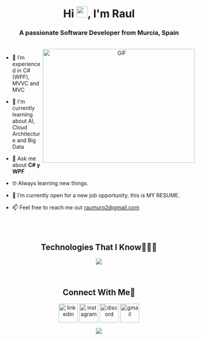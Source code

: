 <h1 align="center">Hi <img src="https://media.giphy.com/media/hvRJCLFzcasrR4ia7z/giphy.gif" width="29px">, I'm Raul
<h3 align="center">A passionate Software Developer from Murcia, Spain</h3>

</br>

<a target="_blank" align="center">
  <img align="right" top="500" height="300" width="400" alt="GIF" src="https://media0.giphy.com/media/v1.Y2lkPTc5MGI3NjExY2R2cDd4bjE5Z2ZpN2M5YXI4YWd6NncycW80aHc0NXloMTBlazZlcyZlcD12MV9pbnRlcm5hbF9naWZfYnlfaWQmY3Q9Zw/USV0ym3bVWQJJmNu3N/giphy.webp">
</a>

- 🔭 I’m experienced in C# (WPF), MVVC and MVC

- 🌱  I'm currently learning about AI, Cloud Architecture and Big Data

- 💬 Ask me about **C# y WPF**

- 🤓 Always learning new things.

- 🤔 I’m currently open for a new job opportunity, this is MY RESUME.

- 📫 Feel free to reach me out raumuro2@gmail.com

</br>
</br>

<h2 align="center">Technologies That I Know👨🏻‍💻</h2>
<p align="center">
    <img src="https://skillicons.dev/icons?i=cs,dotnet,visualstudio,py,sklearn,tensorflow,selenium,vscode,kotlin,androidstudio,firebase,java,eclipse,mysql,postgres,sqlite,postman,git,github,azure,js,php,html,css,wordpress,docker,discord,obsidian&perline=14" />
</p>


</br>
<h2 align="center">Connect With Me🤝</h2>

<p align="center">
  <a href="https://www.linkedin.com/in/raul-muro-morcillo" target="blank"><img align="center" src="https://github.com/user-attachments/assets/e70baa21-e11d-4feb-82f2-05586b3bbe85" alt="linkedin" height="50" width="50" /></a>
  <a href="https://www.instagram.com/raulmm_2" target="blank"><img align="center" src="https://github.com/user-attachments/assets/b7600ec4-51d2-40d2-ba0f-0794ee27650b" alt="instagram" height="50" width="50" /></a>
  <a href="https://discordapp.com/users/1270428614273531914" target="blank"><img align="center" src="https://github.com/user-attachments/assets/4735a411-cdd3-41e9-b20c-83a3af58dc45" alt="discord" height="50" width="50" /></a>
  <a href="mailto:adityakanoiofficial@gmail.com" target="blank"><img align="center" src="https://github.com/user-attachments/assets/afeecf32-31d7-4889-a6bc-b70b6c69e876" alt="gmail" height="50" width="50" /></a>
</p>

<!--profile visit count-->
<div align="center">
  <img src="https://visitcount.itsvg.in/api?id=raumuro2&label=Profile%20Views&color=1&icon=3&pretty=true" /> 
</div>
